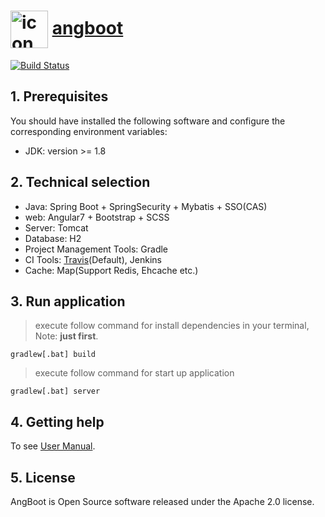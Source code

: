 # <a href="https://dreamli1314.github.io/angboot/"><img width="60px" align="center" src="https://raw.githubusercontent.com/DreamLi1314/angboot/master/web/src/favicon.ico" alt="icon"/></a> [angboot](https://dreamli1314.github.io/angboot/) 
[![Build Status](https://travis-ci.org/DreamLi1314/angboot.svg?branch=master)](https://travis-ci.org/DreamLi1314/angboot)
## 1. Prerequisites
You should have installed the following software and configure the corresponding environment variables:

* JDK: version >= 1.8

## 2. Technical selection

* Java: Spring Boot + SpringSecurity + Mybatis + SSO(CAS)
* web: Angular7 + Bootstrap + SCSS
* Server: Tomcat
* Database: H2
* Project Management Tools: Gradle
* CI Tools: [Travis](https://travis-ci.org/DreamLi1314/angboot)(Default), Jenkins
* Cache: Map(Support Redis, Ehcache etc.)

## 3. Run application
> execute follow command for install dependencies in your terminal, Note: **just first**.
```
gradlew[.bat] build
```
> execute follow command for start up application
```
gradlew[.bat] server
```

## 4. Getting help
To see [User Manual](https://dreamli1314.github.io/angboot/).

## 5. License
AngBoot is Open Source software released under the Apache 2.0 license.
